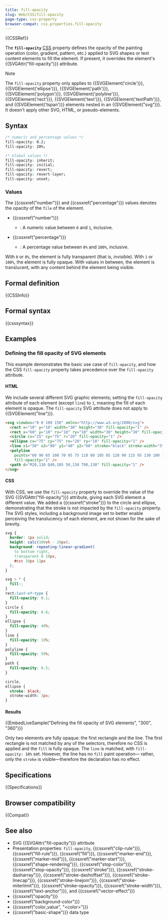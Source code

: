 ```yaml
---
title: fill-opacity
slug: Web/CSS/fill-opacity
page-type: css-property
browser-compat: css.properties.fill-opacity
---
```


{{CSSRef}}

The **`fill-opacity`** [CSS](/en-US/docs/Web/CSS) property defines the opacity of the painting operation (color, gradient, pattern, etc.) applied to SVG shapes or text content elements to fill the element. If present, it overrides the element's {{SVGAttr("fill-opacity")}} attribute.

> [!NOTE]
> The `fill-opacity` property only applies to {{SVGElement('circle')}}, {{SVGElement('ellipse')}}, {{SVGElement('path')}}, {{SVGElement('polygon')}}, {{SVGElement('polyline')}}, {{SVGElement('rect')}}, {{SVGElement('text')}}, {{SVGElement('textPath')}}, and {{SVGElement('tspan')}} elements nested in an {{SVGElement("svg")}}. It doesn't apply other SVG, HTML, or pseudo-elements.

## Syntax

```css
/* numeric and percentage values */
fill-opacity: 0.2;
fill-opacity: 20%;

/* Global values */
fill-opacity: inherit;
fill-opacity: initial;
fill-opacity: revert;
fill-opacity: revert-layer;
fill-opacity: unset;
```

### Values

The {{cssxref("number")}} and {{cssxref("percentage")}} values denotes the opacity of the `file` of the element.

- {{cssxref("number")}}

  - : A numeric value between `0` and `1`, inclusive.

- {{cssxref("percentage")}}

  - : A percentage value between `0%` and `100%`, inclusive.

With `0` or `0%`, the element is fully transparent (that is, invisible). With `1` or `100%`, the element is fully opaque. With values in between, the element is translucent, with any content behind the element being visible.

## Formal definition

{{CSSInfo}}

## Formal syntax

{{csssyntax}}

## Examples

### Defining the fill opacity of SVG elements

This example demonstrates the basic use case of `fill-opacity`, and how the CSS `fill-opacity` property takes precedence over the `fill-opacity` attribute.

#### HTML

We include several different SVG graphic elements; setting the `fill-opacity` attribute of each element (except `line`) to `1`, meaning the fill of each element is opaque. The `fill-opacity` SVG attribute does not apply to {{SVGElement("line")}}.

```html
<svg viewbox="0 0 100 150" xmlns="http://www.w3.org/2000/svg">
  <rect x="10" y="10" width="30" height="30" fill-opacity="1" />
  <rect x="60" y="10" rx="10" ry="10" width="30" height="30" fill-opacity="1" />
  <circle cx="25" cy="75" r="20" fill-opacity="1" />
  <ellipse cx="75" cy="75" rx="20" ry="10" fill-opacity="1" />
  <line x1="50" x2="90" y1="40" y2="60" stroke="black" stroke-width="5" />
  <polyline
    points="60 90 65 100 70 95 75 110 80 105 85 120 90 115 95 130 100 125"
    fill-opacity="1" />
  <path d="M20,130 Q40,105 50,130 T90,130" fill-opacity="1" />
</svg>
```

#### CSS

With CSS, we use the `fill-opacity` property to override the value of the SVG {{SVGAttr("fill-opacity")}} attribute, giving each SVG element a different value. We added a {{cssxref("stroke")}} to the circle and ellipse, demonstrating that the stroke is not impacted by the `fill-opacity` property. The SVG styles, including a background image set to better enable perceiving the translucency of each element, are not shown for the sake of brevity.

```css hidden
svg {
  border: 1px solid;
  height: calc(100vh - 20px);
  background: repeating-linear-gradient(
    to bottom right,
    transparent 0 10px,
    #ccc 10px 11px
  );
}
```

```css
svg > * {
  fill:;
}
rect:last-of-type {
  fill-opacity: 0.1;
}
circle {
  fill-opacity: 0.6;
}
ellipse {
  fill-opacity: 40%;
}
line {
  fill-opacity: 10%;
}
polyline {
  fill-opacity: 50%;
}
path {
  fill-opacity: 0.5;
}

circle,
ellipse {
  stroke: black;
  stroke-width: 3px;
}
```

#### Results

{{EmbedLiveSample("Defining the fill opacity of SVG elements", "300", "360")}}

Only two elements are fully opaque: the first rectangle and the line. The first rectangle is not matched by any of the selectors, therefore no CSS is applied and the `fill` is fully opaque. The `line` is matched, with `fill-opacity: 10%` set. However, the line has no `fill` paint operation— rather, only the `stroke` is visible—therefore the declaration has no effect.

## Specifications

{{Specifications}}

## Browser compatibility

{{Compat}}

## See also

- SVG {{SVGAttr("fill-opacity")}} attribute
- Presentation properties: `fill-opacity`, {{cssxref("clip-rule")}}, {{cssxref("fill-rule")}}, {{cssxref("fill")}}, {{cssxref("marker-end")}}, {{cssxref("marker-mid")}}, {{cssxref("marker-start")}}, {{cssxref("shape-rendering")}}, {{cssxref("stop-color")}}, {{cssxref("stop-opacity")}}, {{cssxref("stroke")}}, {{cssxref("stroke-dasharray")}}, {{cssxref("stroke-dashoffset")}}, {{cssxref("stroke-linecap")}}, {{cssxref("stroke-linejoin")}}, {{cssxref("stroke-miterlimit")}}, {{cssxref("stroke-opacity")}}, {{cssxref("stroke-width")}}, {{cssxref("text-anchor")}}, and {{cssxref("vector-effect")}}
- {{cssxref("opacity")}}
- {{cssxref("background-color")}}
- {{cssxref("color_value", "&lt;color>")}}
- {{cssxref("basic-shape")}} data type
